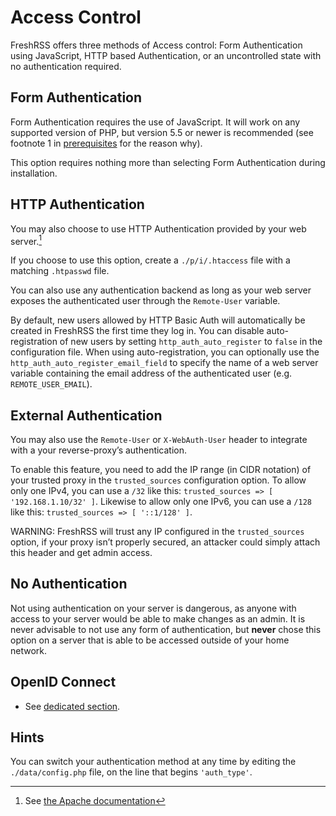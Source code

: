 # Access Control

FreshRSS offers three methods of Access control: Form Authentication using JavaScript, HTTP based Authentication, or an uncontrolled state with no authentication required.

## Form Authentication

Form Authentication requires the use of JavaScript. It will work on any supported version of PHP,
but version 5.5 or newer is recommended (see footnote 1 in [prerequisites](02_Prerequisites.md) for the reason why).

This option requires nothing more than selecting Form Authentication during installation.

## HTTP Authentication

You may also choose to use HTTP Authentication provided by your web server.[^1]

If you choose to use this option, create a `./p/i/.htaccess` file with a matching `.htpasswd` file.

You can also use any authentication backend as long as your web server exposes the authenticated user through the `Remote-User` variable.

By default, new users allowed by HTTP Basic Auth will automatically be created in FreshRSS the first time they log in.
You can disable auto-registration of new users by setting `http_auth_auto_register` to `false` in the configuration file.
When using auto-registration, you can optionally use the `http_auth_auto_register_email_field` to specify the name of a web server
variable containing the email address of the authenticated user (e.g. `REMOTE_USER_EMAIL`).

## External Authentication

You may also use the `Remote-User` or `X-WebAuth-User` header to integrate with a your reverse-proxy’s authentication.

To enable this feature, you need to add the IP range (in CIDR notation) of your trusted proxy in the `trusted_sources` configuration option.
To allow only one IPv4, you can use a `/32` like this: `trusted_sources => [ '192.168.1.10/32' ]`.
Likewise to allow only one IPv6, you can use a `/128` like this: `trusted_sources => [ '::1/128' ]`.

WARNING: FreshRSS will trust any IP configured in the `trusted_sources` option, if your proxy isn’t properly secured, an attacker could simply attach this header and get admin access.

## No Authentication

Not using authentication on your server is dangerous, as anyone with access to your server would be able to make changes as an admin.
It is never advisable to not use any form of authentication, but **never** chose this option on a server that is able to be accessed outside of your home network.

## OpenID Connect

* See [dedicated section](16_OpenID-Connect.md).

## Hints

You can switch your authentication method at any time by editing the `./data/config.php` file, on the line that begins `'auth_type'`.

[^1]: See [the Apache documentation](https://httpd.apache.org/docs/trunk/howto/auth.html)
